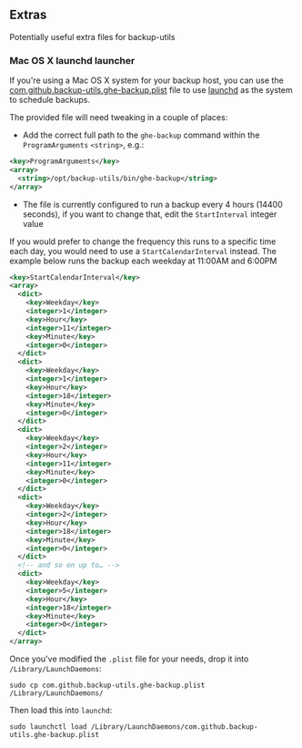 ## Extras

Potentially useful extra files for backup-utils

### Mac OS X launchd launcher

If you're using a Mac OS X system for your backup host, you can use the
[com.github.backup-utils.ghe-backup.plist](./com.github.backup-utils.ghe-backup.plist)
file to use
[launchd](https://developer.apple.com/library/mac/documentation/macosx/conceptual/bpsystemstartup/chapters/CreatingLaunchdJobs.html)
as the system to schedule backups.

The provided file will need tweaking in a couple of places:

* Add the correct full path to the `ghe-backup` command  within the
`ProgramArguments` `<string>`, e.g.:

```xml
<key>ProgramArguments</key>
<array>
  <string>/opt/backup-utils/bin/ghe-backup</string>
</array>
```

* The file is currently configured to run a backup every 4 hours (14400
  seconds), if you want to change that, edit the `StartInterval` integer value

If you would prefer to change the frequency this runs to a specific time each
day, you would need to use a `StartCalendarInterval` instead. The example below
runs the backup each weekday at 11:00AM and 6:00PM

```xml
<key>StartCalendarInterval</key>
<array>
  <dict>
    <key>Weekday</key>
    <integer>1</integer>
    <key>Hour</key>
    <integer>11</integer>
    <key>Minute</key>
    <integer>0</integer>
  </dict>
  <dict>
    <key>Weekday</key>
    <integer>1</integer>
    <key>Hour</key>
    <integer>18</integer>
    <key>Minute</key>
    <integer>0</integer>
  </dict>
  <dict>
    <key>Weekday</key>
    <integer>2</integer>
    <key>Hour</key>
    <integer>11</integer>
    <key>Minute</key>
    <integer>0</integer>
  </dict>
  <dict>
    <key>Weekday</key>
    <integer>2</integer>
    <key>Hour</key>
    <integer>18</integer>
    <key>Minute</key>
    <integer>0</integer>
  </dict>
  <!-- and so on up to… -->
  <dict>
    <key>Weekday</key>
    <integer>5</integer>
    <key>Hour</key>
    <integer>18</integer>
    <key>Minute</key>
    <integer>0</integer>
  </dict>
</array>
```


Once you've modified the `.plist` file for your needs, drop it into
`/Library/LaunchDaemons`:

    sudo cp com.github.backup-utils.ghe-backup.plist /Library/LaunchDaemons/

Then load this into `launchd`:

    sudo launchctl load /Library/LaunchDaemons/com.github.backup-utils.ghe-backup.plist
